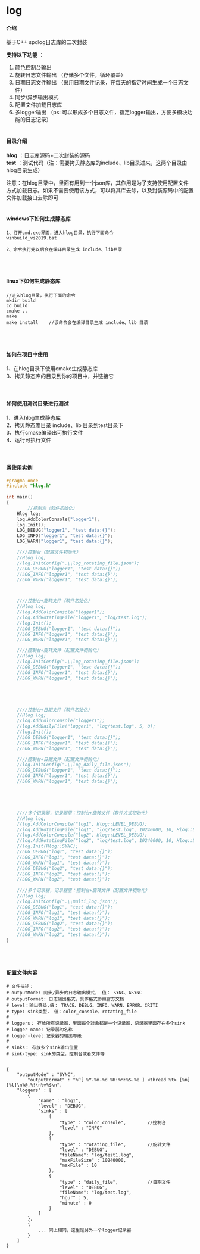 # log

#### 介绍
基于C++ spdlog日志库的二次封装<br>


 **支持以下功能** ：
1. 颜色控制台输出
2. 旋转日志文件输出  （存储多个文件，循环覆盖） 
3. 日期日志文件输出  （采用日期文件记录，在每天的指定时间生成一个日志文件）
4. 同步/异步输出模式
5. 配置文件加载日志库    
6. 多logger输出     （ps: 可以形成多个日志文件，指定logger输出，方便多模块功能的日志记录）
<br><br>


#### 目录介绍
 **hlog** ：日志库源码+二次封装的源码<br>
 **test** ：测试代码（注：需要拷贝静态库的include、lib目录过来，这两个目录由hlog目录生成）<br>

注意：在hlog目录中，里面有用到一个json库，其作用是为了支持使用配置文件方式加载日志。如果不需要使用该方式，可以将其库去除，以及封装源码中的配置文件加载接口去除即可
<br><br>

#### windows下如何生成静态库
```
1、打开cmd.exe界面，进入hlog目录，执行下面命令
winbuild_vs2019.bat

2、命令执行完以后会在编译目录生成 include、lib目录

```


<br><br>

#### linux下如何生成静态库
```
//进入hlog目录，执行下面的命令
mkdir build
cd build
cmake ..
make
make install    //该命令会在编译目录生成 include、lib 目录

```

<br><br>

#### 如何在项目中使用
1、在hlog目录下使用cmake生成静态库<br>
3、拷贝静态库的目录到你的项目中，并链接它<br>
<br><br>

#### 如何使用测试目录进行测试
1、进入hlog生成静态库<br>
2、拷贝静态库目录 include、lib 目录到test目录下<br>
3、执行cmake编译出可执行文件<br>
4、运行可执行文件<br>
<br><br>


#### **类使用实例**

```c++
#pragma once
#include "hlog.h"
 
int main()
{
        //控制台（软件初始化）
	Hlog log;
	log.AddColorConsole("logger1");
	log.Init();
	LOG_DEBUG("logger1", "test data:{}");
	LOG_INFO("logger1", "test data:{}");
	LOG_WARN("logger1", "test data:{}");

	////控制台（配置文件初始化）
	//Hlog log;
	//log.InitConfig(".\\log_rotating_file.json");
	//LOG_DEBUG("logger1", "test data:{}");
	//LOG_INFO("logger1", "test data:{}");
	//LOG_WARN("logger1", "test data:{}");



	////控制台+旋转文件（软件初始化）
	//Hlog log;
	//log.AddColorConsole("logger1");
	//log.AddRotatingFile("logger1", "log/test.log");
	//log.Init();
	//LOG_DEBUG("logger1", "test data:{}");
	//LOG_INFO("logger1", "test data:{}");
	//LOG_WARN("logger1", "test data:{}");

	////控制台+旋转文件（配置文件初始化）
	//Hlog log;
	//log.InitConfig(".\\log_rotating_file.json");
	//LOG_DEBUG("logger1", "test data:{}");
	//LOG_INFO("logger1", "test data:{}");
	//LOG_WARN("logger1", "test data:{}");





	////控制台+日期文件（软件初始化）
	//Hlog log;
	//log.AddColorConsole("logger1");
	//log.AddDailyFile("logger1", "log/test.log", 5, 0);
	//log.Init();
	//LOG_DEBUG("logger1", "test data:{}");
	//LOG_INFO("logger1", "test data:{}");
	//LOG_WARN("logger1", "test data:{}");

	////控制台+日期文件（配置文件初始化）
	//log.InitConfig(".\\log_daily_file.json");
	//LOG_DEBUG("logger1", "test data:{}");
	//LOG_INFO("logger1", "test data:{}");
	//LOG_WARN("logger1", "test data:{}");





	////多个记录器，记录器里：控制台+旋转文件（软件方式初始化）
	//Hlog log;
	//log.AddColorConsole("log1", Hlog::LEVEL_DEBUG);
	//log.AddRotatingFile("log1", "log/test.log", 10240000, 10, Hlog::LEVEL_DEBUG);
	//log.AddColorConsole("log2", Hlog::LEVEL_DEBUG);
	//log.AddRotatingFile("log2", "log/test.log", 10240000, 10, Hlog::LEVEL_DEBUG);
	//log.Init(Hlog::SYNC);
	//LOG_DEBUG("log1", "test data:{}");
	//LOG_INFO("log1", "test data:{}");
	//LOG_WARN("log1", "test data:{}");
	//LOG_DEBUG("log2", "test data:{}");
	//LOG_INFO("log2", "test data:{}");
	//LOG_WARN("log2", "test data:{}");
	
	////多个记录器，记录器里：控制台+旋转文件（配置文件初始化）
	//Hlog log;
	//log.InitConfig(".\\multi_log.json");
	//LOG_DEBUG("log1", "test data:{}");
	//LOG_INFO("log1", "test data:{}");
	//LOG_WARN("log1", "test data:{}");
	//LOG_DEBUG("log2", "test data:{}");
	//LOG_INFO("log2", "test data:{}");
	//LOG_WARN("log2", "test data:{}");
}
```
</br></br>

#### 配置文件内容

```
# 文件描述：
# outputMode: 同步/异步的日志输出模式， 值： SYNC、ASYNC
# outputFormat: 日志输出格式，具体格式参照官方文档
# level：输出等级,值： TRACE、DEBUG、INFO、WARN、ERROR、CRITI
# type: sink类型， 值：color_console、rotating_file
#
# loggers： 存放所有记录器，里面每个对象都是一个记录器，记录器里面存在多个sink
# logger-name: 记录器的名称
# logger-level:记录器的输出等级
#
# sinks： 存放多个sink输出位置
# sink-type: sink的类型，控制台或者文件等


{
	"outputMode" : "SYNC",
        "outputFormat" : "%^[ %Y-%m-%d %H:%M:%S.%e ] <thread %t> [%n] [%l]\n%@,%!\n%v%$\n",
	"loggers" : [
		{
			"name" : "log1",
			"level" : "DEBUG",
			"sinks" : [
				{
					"type" : "color_console",        //控制台
					"level" : "INFO"
				},
				{
					"type" : "rotating_file",        //旋转文件
					"level" : "DEBUG",
					"fileName": "log/test1.log",
					"maxFileSize" : 10240000,
					"maxFile" : 10
				},
				{
					"type" : "daily_file",           //日期文件
					"level" : "DEBUG",
					"fileName": "log/test.log",
					"hour" : 5,
					"minute" : 0
				}
			]
		},
		{
			... 同上相同，这里是另外一个logger记录器
		}
	]
}
```


